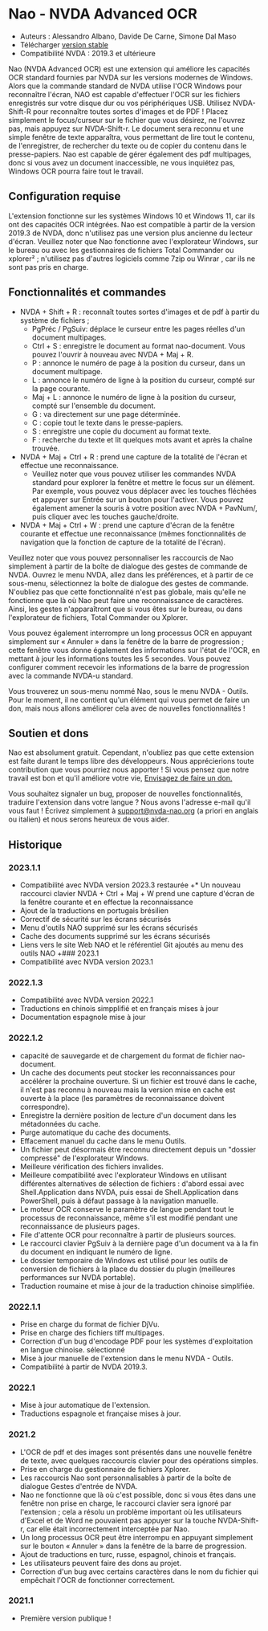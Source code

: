 # Nao - NVDA Advanced OCR

* Auteurs : Alessandro Albano, Davide De Carne, Simone Dal Maso
* Télécharger [version stable][1]
* Compatibilité NVDA : 2019.3 et ultérieure

Nao (NVDA Advanced OCR) est une extension qui améliore les capacités OCR standard fournies par NVDA sur les versions modernes de Windows.
Alors que la commande standard de NVDA utilise l'OCR Windows pour reconnaître l'écran, NAO est capable d'effectuer l'OCR sur les fichiers enregistrés sur votre disque dur ou vos périphériques USB. 
Utilisez NVDA-Shift-R pour reconnaître toutes sortes d'images et de PDF ! 
Placez simplement le focus/curseur sur le fichier que vous désirez, ne l'ouvrez pas, mais appuyez sur NVDA-Shift-r. 
Le document sera reconnu et une simple fenêtre de texte apparaîtra, vous permettant de lire tout le contenu, de l'enregistrer, de rechercher du texte ou de copier du contenu dans le presse-papiers.
Nao est capable de gérer également des pdf multipages, donc si vous avez un document inaccessible, ne vous inquiétez pas, Windows OCR pourra faire tout le travail.

## Configuration requise
L'extension fonctionne sur les systèmes Windows 10 et Windows 11, car ils ont des capacités OCR intégrées. 
Nao est compatible à partir de la version 2019.3 de NVDA, donc n'utilisez pas une version plus ancienne du lecteur d'écran.
Veuillez noter que Nao fonctionne avec l'explorateur Windows, sur le bureau ou avec les gestionnaires de fichiers Total Commander ou xplorer² ; n'utilisez pas d'autres logiciels comme 7zip ou Winrar , car ils ne sont pas pris en charge.

## Fonctionnalités et commandes
* NVDA + Shift + R : reconnaît toutes sortes d'images et de pdf à partir du système de fichiers ;
  * PgPréc / PgSuiv: déplace le curseur entre les pages réelles d'un document multipages.
  * Ctrl + S : enregistre le document au format nao-document. Vous pouvez l'ouvrir à nouveau avec NVDA + Maj + R.
  * P : annonce le numéro de page à la position du curseur, dans un document multipage.
  * L : annonce le numéro de ligne à la position du curseur, compté sur la page courante.
  * Maj + L : annonce le numéro de ligne à la position du curseur, compté sur l'ensemble du document.
  * G : va directement sur une page déterminée.
  * C : copie tout le texte dans le presse-papiers.
  * S : enregistre une copie du document au format texte.
  * F : recherche du texte et lit quelques mots avant et après la chaîne trouvée.
* NVDA + Maj + Ctrl + R : prend une capture de la totalité de l'écran et effectue une reconnaissance.
  * Veuillez noter que vous pouvez utiliser les commandes NVDA standard pour explorer la fenêtre et mettre le focus sur un élément. Par exemple, vous pouvez vous déplacer avec les touches fléchées et appuyer sur Entrée sur un bouton pour l'activer. Vous pouvez également amener la souris à votre position avec NVDA + PavNum/, puis cliquer avec les touches gauche/droite.
* NVDA + Maj + Ctrl + W : prend une capture d'écran de la fenêtre courante et effectue une reconnaissance (mêmes fonctionnalités de navigation que la fonction de capture de la totalité de l'écran).

Veuillez noter que vous pouvez personnaliser les raccourcis de Nao simplement à partir de la boîte de dialogue des gestes de commande de NVDA. Ouvrez le menu NVDA, allez dans les préférences, et à partir de ce sous-menu, sélectionnez la boîte de dialogue des gestes de commande. N'oubliez pas que cette fonctionnalité n'est pas globale, mais qu'elle ne fonctionne que là où Nao peut faire une reconnaissance de caractères. Ainsi, les gestes n'apparaîtront que si vous êtes sur le bureau, ou dans l'explorateur de fichiers, Total Commander ou Xplorer.

Vous pouvez également interrompre un long processus OCR en appuyant simplement sur « Annuler » dans la fenêtre de la barre de progression ; cette fenêtre vous donne également des informations sur l'état de l'OCR, en mettant à jour les informations toutes les 5 secondes. Vous pouvez configurer comment recevoir les informations de la barre de progression avec la commande NVDA-u standard.

Vous trouverez un sous-menu nommé Nao, sous le menu NVDA - Outils. Pour le moment, il ne contient qu'un élément qui vous permet de faire un don, mais nous allons améliorer cela avec de nouvelles fonctionnalités !

## Soutien et dons
Nao est absolument gratuit. Cependant, n'oubliez pas que cette extension est faite durant le temps libre des développeurs.
Nous apprécierions toute contribution que vous pourriez nous apporter !
Si vous pensez que notre travail est bon et qu'il améliore votre vie, <a href="https://nvda-nao.org/donate">Envisagez de faire un don.</a>

Vous souhaitez signaler un bug, proposer de nouvelles fonctionnalités, traduire l'extension dans votre langue ? Nous avons l'adresse e-mail qu'il vous faut ! Écrivez simplement à support@nvda-nao.org (a priori en anglais ou italien) et nous serons heureux de vous aider.

## Historique
### 2023.1.1
* Compatibilité avec NVDA version 2023.3 restaurée
+* Un nouveau raccourci clavier NVDA + Ctrl + Maj + W prend une capture d'écran de la fenêtre courante et en effectue la reconnaissance
* Ajout de la traductions en portugais brésilien
* Correctif de sécurité sur les écrans sécurisés
* Menu d'outils NAO supprimé sur les écrans sécurisés
* Cache des documents supprimé sur les écrans sécurisés
* Liens vers le site Web NAO et le référentiel Git ajoutés au menu des outils NAO
+### 2023.1
* Compatibilité avec NVDA version 2023.1
### 2022.1.3
* Compatibilité avec NVDA version 2022.1
* Traductions en chinois simpplifié et en français mises à jour
* Documentation espagnole mise à jour
### 2022.1.2
* capacité de sauvegarde et de chargement du format de fichier nao-document.
* Un cache des documents peut stocker les reconnaissances pour accélérer la prochaine ouverture. Si un fichier est trouvé dans le cache, il n'est pas reconnu à nouveau mais la version mise en cache est ouverte à la place (les paramètres de reconnaissance doivent correspondre).
* Enregistre la dernière position de lecture d'un document dans les métadonnées du cache.
* Purge automatique du cache des documents.
* Effacement manuel du cache dans le menu Outils.
* Un fichier peut désormais être reconnu directement depuis un "dossier compressé" de l'explorateur Windows.
* Meilleure vérification des fichiers invalides.
* Meilleure compatibilité avec l'explorateur Windows en utilisant différentes alternatives de sélection de fichiers : d'abord essai avec Shell.Application dans NVDA, puis essai de Shell.Application dans PowerShell, puis à défaut passage à la navigation manuelle.
* Le moteur OCR conserve le paramètre de langue pendant tout le processus de reconnaissance, même s'il est modifié pendant une reconnaissance de plusieurs pages.
* File d'attente OCR pour reconnaître à partir de plusieurs sources.
* Le raccourci clavier PgSuiv à la dernière page d'un document va à la fin du document en indiquant le numéro de ligne.
* Le dossier temporaire de Windows est utilisé pour les outils de conversion de fichiers à la place du dossier du plugin (meilleures performances sur NVDA portable).
* Traduction roumaine et mise à jour de la traduction chinoise simplifiée.
### 2022.1.1
* Prise en charge du format de fichier DjVu.
* Prise en charge des fichiers tiff multipages.
* Correction d'un bug d'encodage PDF pour les systèmes d'exploitation en langue chinoise. sélectionné
* Mise à jour manuelle de l'extension dans le menu NVDA - Outils.
* Compatibilité à partir de NVDA 2019.3.
### 2022.1
* Mise à jour automatique de l'extension.
* Traductions espagnole et française mises à jour.
### 2021.2
* L'OCR de pdf et des images sont présentés dans une nouvelle fenêtre de texte, avec quelques raccourcis clavier pour des opérations simples.
* Prise en charge du gestionnaire de fichiers Xplorer.
* Les raccourcis Nao sont personnalisables à partir de la boîte de dialogue Gestes d'entrée de NVDA.
* Nao ne fonctionne que là où c'est possible, donc si vous êtes dans une fenêtre non prise en charge, le raccourci clavier sera ignoré par l'extension ; cela a résolu un problème important où les utilisateurs d'Excel et de Word ne pouvaient pas appuyer sur la touche NVDA-Shift-r, car elle était incorrectement interceptée par Nao.
* Un long processus OCR peut être interrompu en appuyant simplement sur le bouton « Annuler » dans la fenêtre de la barre de progression.
* Ajout de traductions en turc, russe, espagnol, chinois et français.
* Les utilisateurs peuvent faire des dons au projet.
* Correction d'un bug avec certains caractères dans le nom du fichier qui empêchait l'OCR de fonctionner correctement.
### 2021.1
* Première version publique !


[1]: https://nvda-nao.org/download
